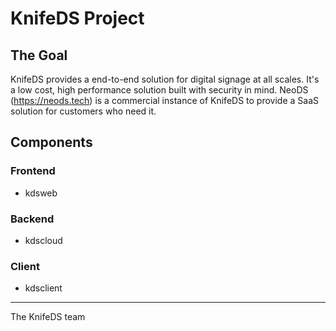 # KnifeDS Project

## The Goal

KnifeDS provides a end-to-end solution for digital signage at all scales. It's a low cost, high performance solution built with security in mind.  NeoDS (https://neods.tech) is a commercial instance of KnifeDS to provide a SaaS solution for customers who need it.

## Components

### Frontend

* kdsweb

### Backend

* kdscloud

### Client

* kdsclient



----

The KnifeDS team

